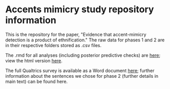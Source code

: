 # Accents mimicry study repository information
 
This is the repository for the paper, "Evidence that accent-mimicry detection is a product of ethnification." The raw data for phases 1 and 2 are in their respective folders stored as .csv files.

The .rmd for all analyses (including posterior predictive checks) are <a href="https://github.com/jonathanrgoodman/accents-2/blob/main/Analyses.Rmd">here</a>; view the html version <a href="https://htmlpreview.github.io/?https://github.com/jonathanrgoodman/accents-2/blob/main/Analyses.nb.html">here</a>.

The full Qualtrics survey is available as a Word document <a href="https://github.com/jonathanrgoodman/accents-2/blob/main/Qualtics-survey.docx">here</a>; further information about the sentences we chose for phase 2 (further details in main text) can be found here.
